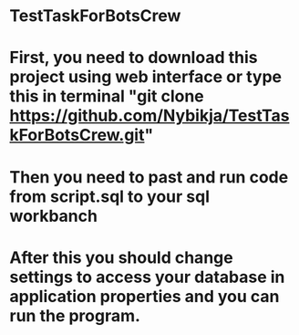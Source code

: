 # TestTaskForBotsCrew

# First, you need to download this project using web interface or type this in terminal "git clone https://github.com/Nybikja/TestTaskForBotsCrew.git"
# Then you need to past and run code from script.sql to your sql workbanch
# After this you should change settings to access your database in application properties and you can run the program.
